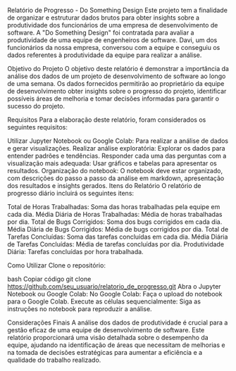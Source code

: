 Relatório de Progresso - Do Something Design
Este projeto tem a finalidade de organizar e estruturar dados brutos para obter insights sobre a produtividade dos funcionários de uma empresa de desenvolvimento de software. A "Do Something Design" foi contratada para avaliar a produtividade de uma equipe de engenheiros de software. Davi, um dos funcionários da nossa empresa, conversou com a equipe e conseguiu os dados referentes à produtividade da equipe para realizar a análise.

Objetivo do Projeto
O objetivo deste relatório é demonstrar a importância da análise dos dados de um projeto de desenvolvimento de software ao longo de uma semana. Os dados fornecidos permitirão ao proprietário da equipe de desenvolvimento obter insights sobre o progresso do projeto, identificar possíveis áreas de melhoria e tomar decisões informadas para garantir o sucesso do projeto.

Requisitos
Para a elaboração deste relatório, foram considerados os seguintes requisitos:

Utilizar Jupyter Notebook ou Google Colab: Para realizar a análise de dados e gerar visualizações.
Realizar análise exploratória: Explorar os dados para entender padrões e tendências.
Responder cada uma das perguntas com a visualização mais adequada: Usar gráficos e tabelas para apresentar os resultados.
Organização do notebook: O notebook deve estar organizado, com descrições do passo a passo da análise em markdown, apresentação dos resultados e insights gerados.
Itens do Relatório
O relatório de progresso diário incluirá os seguintes itens:

Total de Horas Trabalhadas: Soma das horas trabalhadas pela equipe em cada dia.
Média Diária de Horas Trabalhadas: Média de horas trabalhadas por dia.
Total de Bugs Corrigidos: Soma dos bugs corrigidos em cada dia.
Média Diária de Bugs Corrigidos: Média de bugs corrigidos por dia.
Total de Tarefas Concluídas: Soma das tarefas concluídas em cada dia.
Média Diária de Tarefas Concluídas: Média de tarefas concluídas por dia.
Produtividade Diária: Tarefas concluídas por hora trabalhada.

Como Utilizar
Clone o repositório:

bash
Copiar código
git clone https://github.com/seu_usuario/relatorio_de_progresso.git
Abra o Jupyter Notebook ou Google Colab:
No Google Colab: Faça o upload do notebook para o Google Colab.
Execute as células sequencialmente: Siga as instruções no notebook para reproduzir a análise.

Considerações Finais
A análise dos dados de produtividade é crucial para a gestão eficaz de uma equipe de desenvolvimento de software. Este relatório proporcionará uma visão detalhada sobre o desempenho da equipe, ajudando na identificação de áreas que necessitam de melhorias e na tomada de decisões estratégicas para aumentar a eficiência e a qualidade do trabalho realizado.
